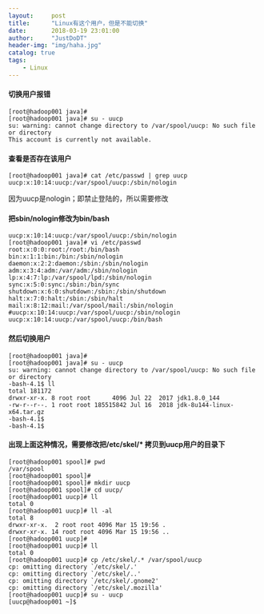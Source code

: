 ```yaml
---
layout:     post
title:      "Linux有这个用户，但是不能切换"
date:       2018-03-19 23:01:00
author:     "JustDoDT"
header-img: "img/haha.jpg"
catalog: true
tags:
    - Linux
---
```



#### 切换用户报错

    [root@hadoop001 java]# 
    [root@hadoop001 java]# su - uucp
    su: warning: cannot change directory to /var/spool/uucp: No such file or directory
    This account is currently not available.

#### 查看是否存在该用户

    [root@hadoop001 java]# cat /etc/passwd | grep uucp
    uucp:x:10:14:uucp:/var/spool/uucp:/sbin/nologin

 因为uucp是nologin；即禁止登陆的，所以需要修改

#### 把sbin/nologin修改为bin/bash

    uucp:x:10:14:uucp:/var/spool/uucp:/sbin/nologin
    [root@hadoop001 java]# vi /etc/passwd
    root:x:0:0:root:/root:/bin/bash
    bin:x:1:1:bin:/bin:/sbin/nologin
    daemon:x:2:2:daemon:/sbin:/sbin/nologin
    adm:x:3:4:adm:/var/adm:/sbin/nologin
    lp:x:4:7:lp:/var/spool/lpd:/sbin/nologin
    sync:x:5:0:sync:/sbin:/bin/sync
    shutdown:x:6:0:shutdown:/sbin:/sbin/shutdown
    halt:x:7:0:halt:/sbin:/sbin/halt
    mail:x:8:12:mail:/var/spool/mail:/sbin/nologin
    #uucp:x:10:14:uucp:/var/spool/uucp:/sbin/nologin
    uucp:x:10:14:uucp:/var/spool/uucp:/bin/bash



#### 然后切换用户

    [root@hadoop001 java]# 
    [root@hadoop001 java]# su - uucp
    su: warning: cannot change directory to /var/spool/uucp: No such file or directory
    -bash-4.1$ ll
    total 181172
    drwxr-xr-x. 8 root root      4096 Jul 22  2017 jdk1.8.0_144
    -rw-r--r--. 1 root root 185515842 Jul 16  2018 jdk-8u144-linux-x64.tar.gz
    -bash-4.1$ 
    -bash-4.1$ 



#### 出现上面这种情况，需要修改把/etc/skel/* 拷贝到uucp用户的目录下

    [root@hadoop001 spool]# pwd
    /var/spool
    [root@hadoop001 spool]#
    [root@hadoop001 spool]# mkdir uucp
    [root@hadoop001 spool]# cd uucp/
    [root@hadoop001 uucp]# ll
    total 0
    [root@hadoop001 uucp]# ll -al
    total 8
    drwxr-xr-x.  2 root root 4096 Mar 15 19:56 .
    drwxr-xr-x. 14 root root 4096 Mar 15 19:56 ..
    [root@hadoop001 uucp]# 
    [root@hadoop001 uucp]# ll
    total 0
    [root@hadoop001 uucp]# cp /etc/skel/.* /var/spool/uucp
    cp: omitting directory `/etc/skel/.'
    cp: omitting directory `/etc/skel/..'
    cp: omitting directory `/etc/skel/.gnome2'
    cp: omitting directory `/etc/skel/.mozilla'
    [root@hadoop001 uucp]# su - uucp
    [uucp@hadoop001 ~]$ 














